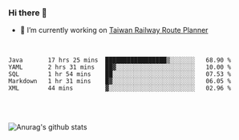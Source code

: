### Hi there 👋

- 🔭 I’m currently working on [Taiwan Railway Route Planner](https://github.com/Taiwan-Railway-Route-Planner)

<br/>

<!--START_SECTION:waka-->
```text
Java       17 hrs 25 mins  █████████████████▒░░░░░░░   68.90 % 
YAML       2 hrs 31 mins   ██▓░░░░░░░░░░░░░░░░░░░░░░   10.00 % 
SQL        1 hr 54 mins    ██░░░░░░░░░░░░░░░░░░░░░░░   07.53 % 
Markdown   1 hr 31 mins    █▓░░░░░░░░░░░░░░░░░░░░░░░   06.05 % 
XML        44 mins         ▓░░░░░░░░░░░░░░░░░░░░░░░░   02.96 % 
```
<!--END_SECTION:waka-->

<br/>
<br/>

![Anurag's github stats](https://github-readme-stats.vercel.app/api?username=DepickereSven&show_icons=true&theme=tokyonight)



<!--
**DepickereSven/DepickereSven** is a ✨ _special_ ✨ repository because its `README.md` (this file) appears on your GitHub profile.

Here are some ideas to get you started:

- 🔭 I’m currently working on ...
- 🌱 I’m currently learning ...
- 👯 I’m looking to collaborate on ...
- 🤔 I’m looking for help with ...
- 💬 Ask me about ...
- 📫 How to reach me: ...
- 😄 Pronouns: ...
- ⚡ Fun fact: ...
-->
